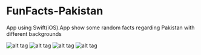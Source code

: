 FunFacts-Pakistan
=================

App using Swift(iOS).App show some random facts regarding Pakistan with different backgrounds


![alt tag](https://www.dropbox.com/s/59mtpsmi0ljjdux/44.png)
![alt tag](https://www.dropbox.com/s/9twyz0jx7fr9taz/11.png)
![alt tag](https://www.dropbox.com/s/yhb94tcsucxui2q/22.png)
![alt tag](https://www.dropbox.com/s/p90cptxhun9s901/33.png)
